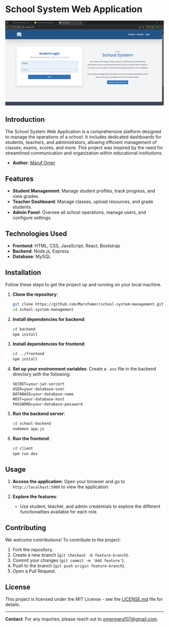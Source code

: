 # School System Web Application

![School System Screenshot](./images/slide(home).png)

## Introduction

The School System Web Application is a comprehensive platform designed to manage the operations of a school. It includes dedicated dashboards for students, teachers, and administrators, allowing efficient management of classes, exams, scores, and more. This project was inspired by the need for streamlined communication and organization within educational institutions.

- **Author**: [Maruf Omer](https://linkedin.com/in/maruf-omer-b320392b3)

## Features

- **Student Management**: Manage student profiles, track progress, and view grades.
- **Teacher Dashboard**: Manage classes, upload resources, and grade students.
- **Admin Panel**: Oversee all school operations, manage users, and configure settings.

## Technologies Used

- **Frontend**: HTML, CSS, JavaScript, React, Bootstrap
- **Backend**: Node.js, Express
- **Database**: MySQL

## Installation

Follow these steps to get the project up and running on your local machine.

1. **Clone the repository**:
    ```bash
    git clone https://github.com/Marufomer/school-system-management.git
    cd school-system-management
    ```

2. **Install dependencies for backend**:
    ```bash
    cd backend
    npm install
    ```

3. **Install dependencies for frontend**:
    ```bash
    cd ../frontend
    npm install
    ```

4. **Set up your environment variables**:
   Create a `.env` file in the backend directory with the following:

    ```env
    SECRET=your-jwt-sercert
    USER=your-database-user
    DATABASE=your-database-name
    HOST=your-database-host
    PASSWORD=your-database-password
    ```

5. **Run the backend server**:
    ```bash
    cd school-backend
    nodemon app.js
    ```

6. **Run the frontend**:
    ```bash
    cd client
    npm run dev
    ```

## Usage

1. **Access the application**:
   Open your browser and go to `http://localhost:5000` to view the application.

2. **Explore the features**:
   - Use student, teacher, and admin credentials to explore the different functionalities available for each role.

## Contributing

We welcome contributions! To contribute to the project:

1. Fork the repository.
2. Create a new branch (`git checkout -b feature-branch`).
3. Commit your changes (`git commit -m 'Add feature'`).
4. Push to the branch (`git push origin feature-branch`).
5. Open a Pull Request.

## License

This project is licensed under the MIT License - see the [LICENSE.md](LICENSE.md) file for details.

---

**Contact**: For any inquiries, please reach out to [omermaruf07@gmail.com](omermaruf07@gmail.com).

